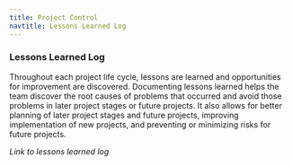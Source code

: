 ```yaml
---
title: Project Control
navtitle: Lessons Learned Log
---
```

### Lessons Learned Log

Throughout each project life cycle, lessons are learned and opportunities for improvement are discovered. Documenting lessons learned helps the team discover the root causes of problems that occurred and avoid those problems in later project stages or future projects. It also allows for better planning of later project stages and future projects, improving implementation of new projects, and preventing or minimizing risks for future projects.

_Link to lessons learned log_

